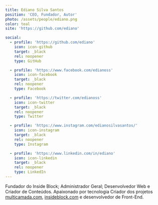 ```yaml
---
title: Ediano Silva Santos
position: 'CEO, Fundador, Autor'
photo: /assets/people/ediano.png
color: teal
site: 'https://github.com/ediano'

social:
  - profile: 'https://github.com/ediano'
    icon: icon-github
    target: _black
    rel: noopener
    type: GitHub

  - profile: 'https://www.facebook.com/edianoss'
    icon: icon-facebook
    target: _black
    rel: noopener
    type: Facebook

  - profile: 'https://twitter.com/edianoss'
    icon: icon-twitter
    target: _black
    rel: noopener
    type: Twitter

  - profile: 'https://www.instagram.com/edianosilvasantos/'
    icon: icon-instagram
    target: _black
    rel: noopener
    type: Instagram

  - profile: 'https://www.linkedin.com/in/ediano'
    icon: icon-linkedin
    target: _black
    rel: noopener
    type: LinkedIn
---
```


Fundador do Inside Block; Administrador Geral; Desenvolvedor Web e Criador de Conteúdos. Apaixonado por tecnologia Criador dos projetos <a href="https://multicamada.com/" target="_black">multicamada.com</a>, <a href="https://insideblock.com" target="_black">insideblock.com</a> e desenvolvedor de Front-End.